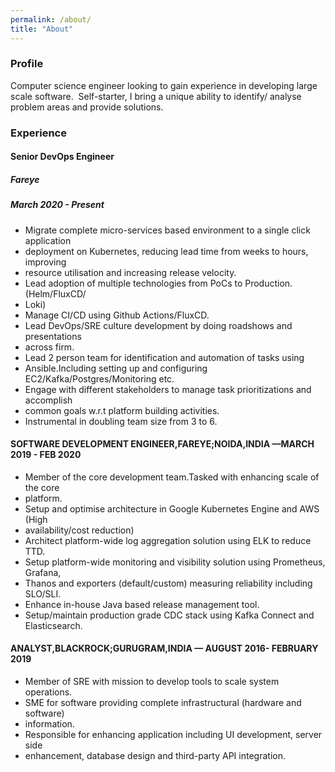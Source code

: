 ```yaml
---
permalink: /about/
title: "About"
---
```


<h3>Profile</h3>
Computer science engineer looking to gain experience in developing large scale
software.&nbsp;
Self-starter, I bring a unique ability to identify/ analyse problem areas and provide
solutions.

<h3>Experience</h3>
<h4>Senior DevOps Engineer</h4>
<h5>Fareye</h5>
<h5>March 2020 - Present</h5>
<ul>
	<li>  Migrate complete micro-services based environment to a single click application</li>
	<li>deployment on Kubernetes, reducing lead time from weeks to hours, improving</li>
	<li>resource utilisation and increasing release velocity.</li>
	<li>  Lead adoption of multiple technologies from PoCs to Production.(Helm/FluxCD/</li>
	<li>Loki)</li>
	<li>  Manage CI/CD using Github Actions/FluxCD.</li>
	<li>  Lead DevOps/SRE culture development by doing roadshows and presentations</li>
	<li>across firm.</li>
	<li>  Lead 2 person team for identification and automation of tasks using</li>
	<li>Ansible.Including setting up and configuring EC2/Kafka/Postgres/Monitoring etc.</li>
	<li>  Engage with different stakeholders to manage task prioritizations and accomplish</li>
	<li>common goals w.r.t platform building activities.</li>
	<li>  Instrumental in doubling team size from 3 to 6.</li>
</ul>
<h4>SOFTWARE DEVELOPMENT ENGINEER,FAREYE;NOIDA,INDIA —MARCH 2019 - FEB 2020 </h4>
<ul>
	<li> Member of the core development team.Tasked with enhancing scale of the core</li>
	<li>platform.</li>
	<li> Setup and optimise architecture in Google Kubernetes Engine and AWS (High</li>
	<li>availability/cost reduction)</li>
	<li> Architect platform-wide log aggregation solution using ELK to reduce TTD.</li>
	<li> Setup platform-wide monitoring and visibility solution using Prometheus, Grafana,</li>
	<li>Thanos and exporters (default/custom) measuring reliability including SLO/SLI.</li>
	<li> Enhance in-house Java based release management tool.</li>
	<li> Setup/maintain production grade CDC stack using Kafka Connect and Elasticsearch.</li>
</ul>
<h4>ANALYST,BLACKROCK;GURUGRAM,INDIA — AUGUST 2016- FEBRUARY 2019</h4>
<ul>
	<li> Member of SRE with mission to develop tools to scale system operations.</li>
	<li> SME for software providing complete infrastructural (hardware and software)</li>
	<li>information.</li>
	<li> Responsible for enhancing application including UI development, server side</li>
	<li>enhancement, database design and third-party API integration.</li>
</ul>